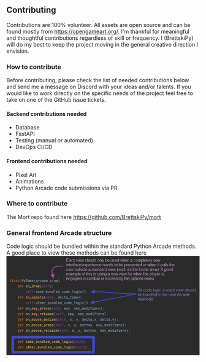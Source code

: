 ## Contributing
Contributions are 100% volunteer. All assets are open source and can be found mostly from 
https://opengameart.org/. I'm thankful for meaningful and thoughtful contributions regardless of skill or frequency. 
I (BrettskiPy) will do my best to keep the project moving in the general creative direction I envision.

### How to contribute
Before contributing, please check the list of needed contributions below and send me a message on Discord with your 
ideas and/or talents. If you would like to work directly on the specific needs of the project feel free to take 
on one of the GitHub issue tickets.

#### Backend contributions needed
* Database
* FastAPI 
* Testing (manual or automated)
* DevOps CI/CD 

#### Frontend contributions needed
* Pixel Art
* Animations 
* Python Arcade code submissions via PR

### Where to contribute
The Mort repo found here https://github.com/BrettskiPy/mort

### General frontend Arcade structure
Code logic should be bundled within the standard Python Arcade methods. A good place to view these methods 
can be found here
![](mort/assets/contribution_images/arcade_code_structure.png)